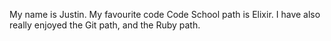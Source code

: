 My name is Justin.  My favourite code Code School path is Elixir.  I have
also really enjoyed the Git path, and the Ruby path.
